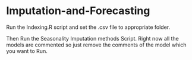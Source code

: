 # Imputation-and-Forecasting

Run the Indexing.R script and set the .csv file to appropriate folder. 

Then Run the Seasonality Imputation methods Script. Right now all the models are commented so just remove the comments of the model which you want to Run. 
